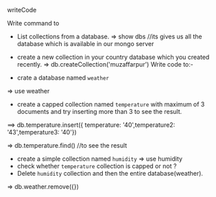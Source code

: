 writeCode

Write command to

- List collections from a database.
    => show dbs  //its gives us all the database which is available in our mongo server
- create a new collection in your country database which you created recently.
=> db.createCollection('muzaffarpur')
Write code to:-

- crate a database named `weather`

=> use weather

- create a capped collection named `temperature` with maximum of 3 documents and try inserting more than 3 to see the result.
<!-- create a capped collection  -->
 ==> db.temperature.insert({ temperature: '40',temperature2: '43',temperature3: '40'})

=> db.temperature.find()  //to see the result

- create a simple collection named `humidity`
=> use humidity 
- check whether `temperature` collection is capped or not ?
- Delete `humidity` collection and then the entire database(weather).

=> db.weather.remove({})
